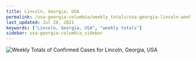 ```yaml
---
title: Lincoln, Georgia, USA
permalink: /usa-georgia-columbia/weekly_totals/usa-georgia-lincoln-weekly_totals.html
last_updated: Jul 28, 2021
keywords: ["Lincoln, Georgia, USA", "weekly totals"]
sidebar: usa-georgia-columbia_sidebar
---
```


![Weekly Totals of Confirmed Cases for Lincoln, Georgia, USA](/covid_tracker/images/graphs/usa-georgia-lincoln-weekly_totals_graph.png)
